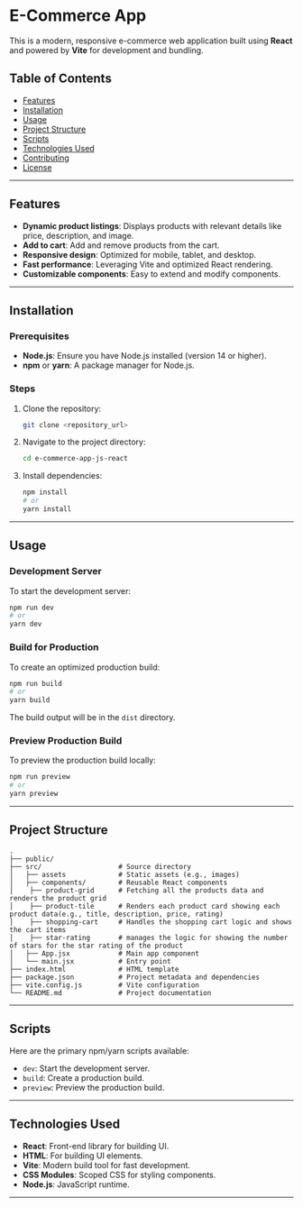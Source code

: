 # E-Commerce App

This is a modern, responsive e-commerce web application built using **React** and powered by **Vite** for development and bundling.

## Table of Contents
- [Features](#features)
- [Installation](#installation)
- [Usage](#usage)
- [Project Structure](#project-structure)
- [Scripts](#scripts)
- [Technologies Used](#technologies-used)
- [Contributing](#contributing)
- [License](#license)

---

## Features
- **Dynamic product listings**: Displays products with relevant details like price, description, and image.
- **Add to cart**: Add and remove products from the cart.
- **Responsive design**: Optimized for mobile, tablet, and desktop.
- **Fast performance**: Leveraging Vite and optimized React rendering.
- **Customizable components**: Easy to extend and modify components.

---

## Installation

### Prerequisites
- **Node.js**: Ensure you have Node.js installed (version 14 or higher).
- **npm** or **yarn**: A package manager for Node.js.

### Steps
1. Clone the repository:
   ```bash
   git clone <repository_url>
   ```
2. Navigate to the project directory:
   ```bash
   cd e-commerce-app-js-react
   ```
3. Install dependencies:
   ```bash
   npm install
   # or
   yarn install
   ```

---

## Usage

### Development Server
To start the development server:
```bash
npm run dev
# or
yarn dev
```

### Build for Production
To create an optimized production build:
```bash
npm run build
# or
yarn build
```
The build output will be in the `dist` directory.

### Preview Production Build
To preview the production build locally:
```bash
npm run preview
# or
yarn preview
```

---

## Project Structure
```plaintext
.
├── public/                
├── src/                   # Source directory
│   ├── assets             # Static assets (e.g., images)
│   ├── components/        # Reusable React components
│    ├── product-grid      # Fetching all the products data and renders the product grid
│    ├── product-tile      # Renders each product card showing each product data(e.g., title, description, price, rating) 
│    ├── shopping-cart     # Handles the shopping cart logic and shows the cart items
│    ├── star-rating       # manages the logic for showing the number of stars for the star rating of the product
│   ├── App.jsx            # Main app component
│   └── main.jsx           # Entry point
├── index.html             # HTML template
├── package.json           # Project metadata and dependencies
├── vite.config.js         # Vite configuration
└── README.md              # Project documentation
```

---

## Scripts
Here are the primary npm/yarn scripts available:
- `dev`: Start the development server.
- `build`: Create a production build.
- `preview`: Preview the production build.

---

## Technologies Used
- **React**: Front-end library for building UI.
- **HTML**: For building UI elements.
- **Vite**: Modern build tool for fast development.
- **CSS Modules**: Scoped CSS for styling components.
- **Node.js**: JavaScript runtime.

---


